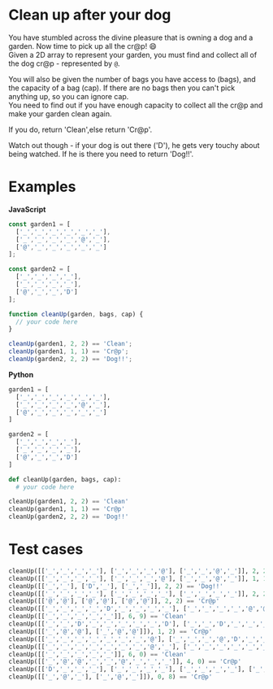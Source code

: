 # Clean up after your dog

You have stumbled across the divine pleasure that is owning a dog and a garden. Now time to pick up all the cr@p! 😄 <br />
Given a 2D array to represent your garden, you must find and collect all of the dog cr@p - represented by `@`.

You will also be given the number of bags you have access to (bags), and the capacity of a bag (cap). If there are no bags then you can't pick anything up, so you can ignore cap.<br />
You need to find out if you have enough capacity to collect all the cr@p and make your garden clean again.

If you do, return 'Clean',else return 'Cr@p'.

Watch out though - if your dog is out there ('D'), he gets very touchy about being watched. If he is there you need to return 'Dog!!'.

# Examples

**JavaScript**

```js
const garden1 = [
  ['_','_','_','_','_','_'],
  ['_','_','_','_','@','_'],
  ['@','_','_','_','_','_']
];

const garden2 = [
  ['_','_','_','_'],
  ['_','_','_','_'],
  ['@','_','_','D']
];

function cleanUp(garden, bags, cap) {
  // your code here
}

cleanUp(garden1, 2, 2) == 'Clean';
cleanUp(garden1, 1, 1) == 'Cr@p';
cleanUp(garden2, 2, 2) == 'Dog!!';
```

**Python**

```python
garden1 = [
  ['_','_','_','_','_','_'],
  ['_','_','_','_','@','_'],
  ['@','_','_','_','_','_']
]

garden2 = [
  ['_','_','_','_'],
  ['_','_','_','_'],
  ['@','_','_','D']
]

def cleanUp(garden, bags, cap):
  # your code here

cleanUp(garden1, 2, 2) == 'Clean'
cleanUp(garden1, 1, 1) == 'Cr@p'
cleanUp(garden2, 2, 2) == 'Dog!!'
```

# Test cases

```python
cleanUp([['_','_','_','_'], ['_','_','_','@'], ['_','_','@','_']], 2, 2) == 'Clean'
cleanUp([['_','_','_','_'], ['_','_','_','@'], ['_','_','@','_']], 1, 1) == 'Cr@p'
cleanUp([['_','_'], ['D','_'], ['_','_']], 2, 2) == 'Dog!!'
cleanUp([['_','_','_','_'], ['_','_','_','_'], ['_','_','_','_']], 2, 2) == 'Clean'
cleanUp([['@','@'], ['@','@'], ['@','@']], 2, 2) == 'Cr@p'
cleanUp([['_','_','_','_','D','_','_','_','_'], ['_','_','_','_','@','@','_','_','_'], ['_','_','_','_','_','_','D','_','_']], 9, 5) == 'Dog!!'
cleanUp([['_','_','_','_','_']], 6, 9) == 'Clean'
cleanUp([['_','_','D','_','_','_','_','_','D'], ['_','_','D','_','_','_','_','_','_'], ['_','_','_','_','_','@','_','_','_']] , 4, 4) == 'Dog!!'
cleanUp([['_','@','@'], ['_','@','@']]), 1, 2) == 'Cr@p'
cleanUp([['_','_','_','_','_','_','_','@'], ['_','_','_','@','D','_','_','_'], ['_','_','_','_','_','_','D','_'], ['_','_','_','_','D','_','_','_'], ['_','_','_','_','D','@','_','_']], 1, 6) == 'Dog!!'
cleanUp([['_','_','_','_','_','_','_','@','_'], ['_','_','_','_','_','_','_','@','_']], 4, 3) == 'Clean'
cleanUp([['_','_','_','_','_']], 6, 0) == 'Clean'
cleanUp([['_','@','@','_','_','@','_','_','_']], 4, 0) == 'Cr@p'
cleanUp([['D','_','_','_'], ['_','_','_','_'], ['_','_','_','_'], ['_','_','@','_'], ['_','_','_','_']], 7, 8) == 'Dog!!'
cleanUp([['_','@','_'], ['_','@','_']]), 0, 8) == 'Cr@p'
```
